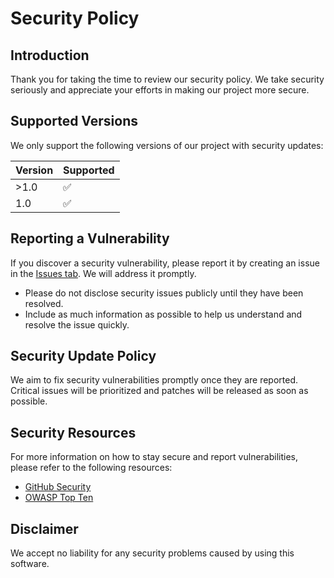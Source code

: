 # Security Policy

## Introduction

Thank you for taking the time to review our security policy. We take security seriously and appreciate your efforts in making our project more secure.

## Supported Versions

We only support the following versions of our project with security updates:

| Version | Supported          |
| ------- | ------------------ |
| >1.0    | ✅                 |
| 1.0     | ✅                 |

## Reporting a Vulnerability

If you discover a security vulnerability, please report it by creating an issue in the [Issues tab](https://github.com/MarsgameJu/Wahlprogramme2025/issues). We will address it promptly.

- Please do not disclose security issues publicly until they have been resolved.
- Include as much information as possible to help us understand and resolve the issue quickly.

## Security Update Policy

We aim to fix security vulnerabilities promptly once they are reported. Critical issues will be prioritized and patches will be released as soon as possible.

## Security Resources

For more information on how to stay secure and report vulnerabilities, please refer to the following resources:
- [GitHub Security](https://docs.github.com/en/code-security)
- [OWASP Top Ten](https://owasp.org/www-project-top-ten/)

## Disclaimer

We accept no liability for any security problems caused by using this software.

